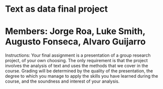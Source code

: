 # Text as data final project

# Members: Jorge Roa, Luke Smith, Augusto Fonseca, Alvaro Guijarro

Instructions: Your final assignment is a presentation of a group research project, of your own choosing. The only requirement is that the project involves the analysis of text and uses the methods that we cover in the course. Grading will be determined by the quality of the presentation, the degree to which you manage to apply the skills you have learned during the course, and the soundness and interest of your analysis. 
